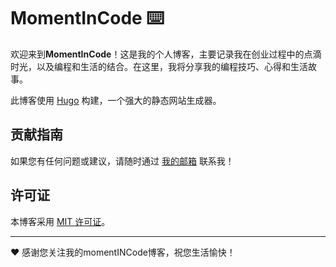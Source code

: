 # MomentInCode :keyboard:

欢迎来到**MomentInCode**！这是我的个人博客，主要记录我在创业过程中的点滴时光，以及编程和生活的结合。在这里，我将分享我的编程技巧、心得和生活故事。

此博客使用 [Hugo](https://gohugo.io/) 构建，一个强大的静态网站生成器。

## 贡献指南

如果您有任何问题或建议，请随时通过 [我的邮箱](szqworking@gmail.com) 联系我！

## 许可证

本博客采用 [MIT 许可证](LICENSE)。

---

:heart: 感谢您关注我的momentINCode博客，祝您生活愉快！